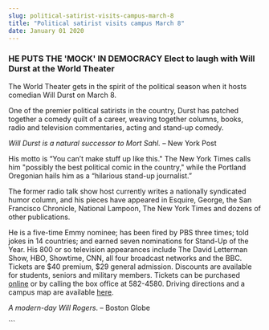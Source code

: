 ```yaml
---
slug: political-satirist-visits-campus-march-8
title: "Political satirist visits campus March 8"
date: January 01 2020
---
```


 
<h3>
  HE PUTS THE &#039;MOCK&#039; IN DEMOCRACY Elect to laugh with Will Durst at
  the World Theater
</h3>
<p>
  The World Theater gets in the spirit of the political season when it hosts
  comedian Will Durst on March 8.
</p>
<p>
  One of the premier political satirists in the country, Durst has patched
  together a comedy quilt of a career, weaving together columns, books, radio
  and television commentaries, acting and stand-up comedy.
</p>
<p><em>Will Durst is a natural successor to Mort Sahl.</em> – New York Post</p>
<p>
  His motto is “You can’t make stuff up like this." The New York Times calls him
  "possibly the best political comic in the country," while the Portland
  Oregonian hails him as a “hilarious stand-up journalist.”
</p>
<p>
  The former radio talk show host currently writes a nationally syndicated humor
  column, and his pieces have appeared in Esquire, George, the San Francisco
  Chronicle, National Lampoon, The New York Times and dozens of other
  publications.
</p>
<p>
  He is a five-time Emmy nominee; has been fired by PBS three times; told jokes
  in 14 countries; and earned seven nominations for Stand-Up of the Year. His
  800 or so television appearances include The David Letterman Show, HBO,
  Showtime, CNN, all four broadcast networks and the BBC. Tickets are $40
  premium, $29 general admission. Discounts are available for students, seniors
  and military members. Tickets can be purchased
  <a href="https://csumb.edu/worldtheater">online</a> or by calling the box
  office at 582-4580. Driving directions and a campus map are available
  <a href="https://csumb.edu/map">here</a>.
</p>
<p><em>A modern-day Will Rogers</em>. – Boston Globe</p>
```
